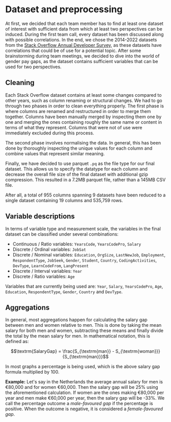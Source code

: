 # Dataset and preprocessing

At first, we decided that each team member has to find at least one dataset of
interest with sufficient data from which at least two perspectives can be
induced. During the first team call, every dataset has been discussed along with
possible correlations. In the end, we chose the 2014-2022 datasets from the
[Stack Overflow Annual Developer Survey](https://insights.stackoverflow.com/survey),
as these datasets have correlations that could be of use for a potential topic.
After some brainstorming during team meetings, we decided to dive into the world
of gender pay gaps, as the dataset contains sufficient variables that can be
used for two perspectives.

## Cleaning

Each Stack Overflow dataset contains at least some changes compared to other
years, such as column renaming or structural changes. We had to go through two
phases in order to clean everything properly. The first phase is where columns
are renamed and restructured in order to merge them together. Columns have been
manually merged by inspecting them one by one and merging the ones containing
roughly the same name or content in terms of what they represent. Columns that
were not of use were immediately excluded during this process.

The second phase involves normalising the data. In general, this has been done
by thoroughly inspecting the unique values for each column and combine values
that represent similar meaning.

Finally, we have decided to use parquet `.pq` as the file type for our final
dataset. This allows us to specify the datatype for each column and decrease the
overall file size of the final dataset with additional gzip compression. This
resulted in a 7.2MB parquet file, rather than a 145MB CSV file.

After all, a total of 955 columns spanning 9 datasets have been reduced to a
single dataset containing 19 columns and 535,759 rows.

## Variable descriptions

In terms of variable type and measurement scale, the variables in the final
dataset can be classified under several combinations:

- Continuous / Ratio variables: `YearsCode`, `YearsCodePro`, `Salary`
- Discrete / Ordinal variables: `JobSat`
- Discrete / Nominal variables: `Education`, `OrgSize`, `LastNewJob`,
  `Employment`, `RespondentType`, `JobSeek`, `Gender`, `Student`, `Country`,
  `CodingActivities`, `DevType`, `LearnCodeFrom`, `LangPresent`
- Discrete / Interval variables: `Year`
- Discrete / Ratio variables: `Age`

Variables that are currently being used are: `Year`, `Salary`, `YearsCodePro`,
`Age`, `Education`, `RespondentType`, `Gender`, `Country` and `DevType`.

## Aggregations

In general, most aggregations happen for calculating the salary gap between men
and women relative to men. This is done by taking the mean salary for both men
and women, subtracting these means and finally divide the total by the mean
salary for men. In mathematical notation, this is defined as:

$$\textrm{SalaryGap} = \frac{S_{\textrm{man}} - S_{\textrm{woman}}}{S_{\textrm{man}}}$$

In most graphs a percentage is being used, which is the above salary gap formula
multiplied by 100.

**Example:** Let's say in the Netherlands the average annual salary for men is
&euro;80,000 and for women &euro;60,000. Then the salary gap will be 25% using
the aforementioned calculation. If women are the ones making &euro;80,000 per
year and men make &euro;60,000 per year, then the salary gap will be -33%. We
call the percentage outcome a *male-favoured gap* if the percentage is positive.
When the outcome is negative, it is considered a *female-favoured gap*.
